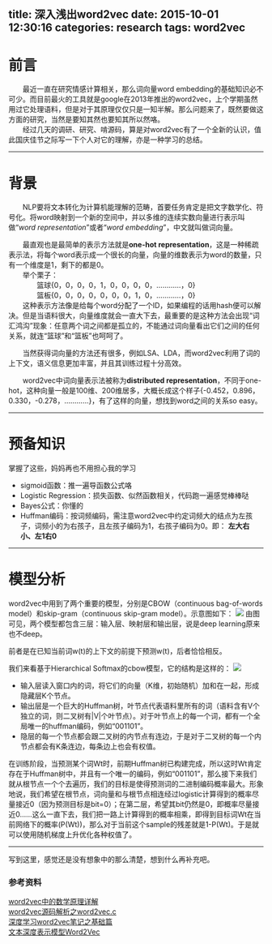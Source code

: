 title: 深入浅出word2vec
date: 2015-10-01 12:30:16
categories: research
tags: word2vec
---
# 前言 #
　　最近一直在研究情感计算相关，那么词向量word embedding的基础知识必不可少。而目前最火的工具就是google在2013年推出的word2vec，上个学期虽然用过它处理语料，但是对于其原理仅仅只是一知半解。那么问题来了，既然要做这方面的研究，当然是要知其然也要知其所以然咯。  
　　经过几天的调研、研究、啃源码，算是对word2vec有了一个全新的认识，值此国庆佳节之际写一下个人对它的理解，亦是一种学习的总结。

----------
# 背景 #
　　NLP要将文本转化为计算机能理解的范畴，首要任务肯定是把文字数学化、符号化。将word映射到一个新的空间中，并以多维的连续实数向量进行表示叫做“*word representation*”或者“*word embedding*”，中文就叫做词向量。  

　　最直观也是最简单的表示方法就是**one-hot representation**，这是一种稀疏表示法，将每个word表示成一个很长的向量，向量的维数表示为word的数量，只有一个维度是1，剩下的都是0。  
　　举个栗子：  
　　　　篮球{0，0，0，0，1，0，0，0，0，…………，0}  
　　　　篮板{0，0，0，0，0，0，0，1，0，…………，0}  
　　这种表示方法像是给每个word分配了一个ID，如果编程的话用hash便可以解决。但是当语料很大，向量维度就会一直大下去，最重要的是这种方法会出现“词汇鸿沟”现象：任意两个词之间都是孤立的，不能通过词向量看出它们之间的任何关系，就连“篮球”和“篮板”也呵呵了。

  
　　当然获得词向量的方法还有很多，例如LSA、LDA，而word2vec利用了词的上下文，语义信息更加丰富，并且其训练过程十分高效。

　　word2vec中词向量表示法被称为**distributed representation**，不同于one-hot，这种向量一般是100维、200维居多，大概长成这个样子{-0.452，0.896，0.330，-0.278，…………}，有了这样的向量，想找到word之间的关系so easy。

----------
# 预备知识 #

掌握了这些，妈妈再也不用担心我的学习  

- sigmoid函数：推一遍导函数公式咯
- Logistic Regression：损失函数、似然函数相关，代码跑一遍感觉棒棒哒
- Bayes公式：你懂的
- Huffman编码：按词频编码，需注意word2vec中约定词频大的结点为左孩子，词频小的为右孩子，且左孩子编码为1，右孩子编码为0。即： **左大右小、左1右0**


----------
# 模型分析 #
word2vec中用到了两个重要的模型，分别是CBOW（continuous bag-of-words model）和skip-gram（continuous skip-gram model）。示意图如下：
![](http://i13.tietuku.com/4f9f36ca8715ee53.png)
由图可见，两个模型都包含三层：输入层、映射层和输出层，说是deep learning原来也不deep。  

前者是在已知当前词w(t)的上下文的前提下预测w(t)，后者恰恰相反。


我们来看基于Hierarchical Softmax的cbow模型，它的结构是这样的：
![](http://i13.tietuku.com/9eff43ce6e55b234.png)


- 输入层读入窗口内的词，将它们的向量（K维，初始随机）加和在一起，形成隐藏层K个节点。  
- 输出层是一个巨大的Huffman树，叶节点代表语料里所有的词（语料含有V个独立的词，则二叉树有|V|个叶节点）。对于叶节点上的每一个词，都有一个全局唯一的huffman编码，例如“001101”。
- 隐层的每一个节点都会跟二叉树的内节点有连边，于是对于二叉树的每一个内节点都会有K条连边，每条边上也会有权值。  

在训练阶段，当预测某个词Wt时，前期Huffman树已构建完成，所以这时Wt肯定存在于Huffman树中，并且有一个唯一的编码，例如“001101”，那么接下来我们就从根节点一个个去遍历，我们的目标是使得预测词的二进制编码概率最大。形象地说，我们希望在根节点，词向量和与根节点相连经过logistic计算得到的概率尽量接近0（因为预测目标是bit=0）；在第二层，希望其bit仍然是0，即概率尽量接近0……这么一直下去，我们把一路上计算得到的概率相乘，即得到目标词Wt在当前网络下的概率(P(Wt))，那么对于当前这个sample的残差就是1-P(Wt)。于是就可以使用随机梯度上升优化各种权值了。


----------
写到这里，感觉还是没有想象中的那么清楚，想到什么再补充吧。
### 参考资料 ###
[word2vec中的数学原理详解](http://blog.csdn.net/itplus/article/details/37969519)  
[word2vec源码解析之word2vec.c](http://blog.csdn.net/lingerlanlan/article/details/38232755)  
[深度学习word2vec笔记之基础篇](http://blog.csdn.net/mytestmy/article/details/26961315)  
[文本深度表示模型Word2Vec](http://wei-li.cnblogs.com/p/word2vec.html)